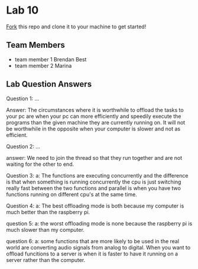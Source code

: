 # Lab 10
[Fork](https://docs.github.com/en/get-started/quickstart/fork-a-repo) this repo and clone it to your machine to get started!

## Team Members
- team member 1 Brendan Best
- team member 2 Marina

## Lab Question Answers

Question 1: ...

Answer: The circumstances where it is worthwhile to offload the tasks to your pc are when your pc can more efficiently and speedily execute the programs than the given machine they are currently running on. It will not be worthwhile in the opposite when your computer is slower and not as efficient. 

Question 2: ...

answer: We need to join the thread so that they run together and are not waiting for the other to end. 

Question 3: 
a: The functions are executing concurrently and the difference is that when something is running concurrently the cpu is just switching really fast between the two functions and parallel is when you have two functions running on different cpu's at the same time.

Question 4:
a: The best offloading mode is both because my computer is much better than the raspberry pi. 

question 5:
a: the worst offloading mode is none because the raspberry pi is much slower than my computer. 

question 6:
a: some functions that are more likely to be used in the real world are converting audio signals from analog to digital. When you want to offload funcitions to a server is when it is faster to have it running on a server rather than the computer. 

